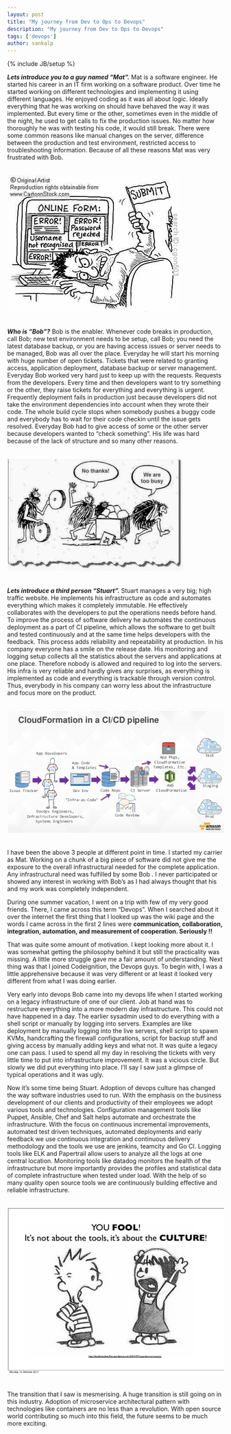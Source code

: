 ```yaml
---
layout: post
title: "My journey from Dev to Ops to Devops"
description: "My journey from Dev to Ops to Devops"
tags: ['devops']
author: sankalp
---
```

{% include JB/setup %}

***Lets introduce you to a guy named “Mat”.***
Mat is a software engineer. He started his career in an IT firm working on a software product.
Over time he started working on different technologies and implementing it using different languages.
He enjoyed coding as it was all about logic. Ideally everything that he was working on should have
behaved the way it was implemented. But every time or the other, sometimes even in the middle of the
night, he used to get calls to fix the production issues. No matter how thoroughly he was with testing
his code, it would still break. There were some common reasons like manual changes on the server,
difference between the production and test environment, restricted access to troubleshooting information.
Because of all these reasons Mat was very frustrated with Bob.

<div class="row"><div class='col-md-6 col-md-offset-3'><img class="img-responsive" alt="frustrated developer" src="/assets/blogs/dev2ops-01.jpg" style="margin: 20px 2px;"></div></div>

***Who is “Bob”?***
Bob is the enabler. Whenever code breaks in production, call Bob; new test environment needs to be setup,
call Bob; you need the latest database backup, or you are having access issues or server needs to be managed,
Bob was all over the place. Everyday he will start his morning with huge number of open tickets. Tickets
that were related to granting access, application deployment, database backup or server management.
Everyday Bob worked very hard just to keep up with the requests. Requests from the developers. Every time
and then developers want to try something or the other, they raise tickets for everything and everything is
urgent. Frequently deployment fails in production just because developers did not take the environment
dependencies into account when they wrote their code. The whole build cycle stops when somebody pushes
a buggy code and everybody has to wait for their code checkin until the issue gets resolved.  Everyday
Bob had to give access of some or the other server because developers wanted to “check something”. His life
was hard because of the lack of structure and so many other reasons.

<div class="row"><div class='col-md-6 col-md-offset-3'><img class="img-responsive" alt="hopeless operations guy" src="/assets/blogs/dev2ops-02.jpg" style="margin: 20px 2px;"></div></div>

***Lets introduce a third person “Stuart”.***
Stuart manages a very big; high traffic website. He implements his infrastructure as code and automates everything
which makes it completely immutable. He effectively collaborates with the developers to put the operations needs
before hand. To improve the process of software delivery he automates the continuous deployment as a part of CI pipeline,
which allows the software to get built and tested continuously and at the same time helps developers with the feedback.
This process adds reliability and repeatability at production. In his company everyone has a smile on the release date.
His monitoring and logging setup collects all the statistics about the servers and applications at one place. Therefore
nobody is allowed and required to log into the servers. His infra is very reliable and hardly gives any surprises, as
everything is implemented as code and everything is trackable through version control. Thus, everybody in his company
can worry less about the infrastructure and focus more on the product.

<div class="row"><div class='col-md-8 col-md-offset-2'><img class="img-responsive" alt="efficient infrastructure`" src="/assets/blogs/dev2ops-03.jpg" style="margin: 20px 2px;"></div></div>

I have been the above 3 people at different point in time.
I started my carrier as Mat. Working on a chunk of a big piece of software did not give me the exposure to the overall
infrastructural needed for the complete application. Any infrastructural need was fulfilled by some Bob . I never
participated or showed any interest in working with Bob’s as I had always thought that his and my work was completely independent.

During one summer vacation, I went on a trip with few of my very good friends. There,
I came across this term “Devops”. When I searched about it over the internet the first thing that I looked up was the
wiki page and the words I came across in the first 2 lines were **communication, collaboration, integration, automation,
and measurement of cooperation. Seriously !!**

That was quite some amount of motivation. I kept looking more about it. I was somewhat getting the philosophy behind it but
still the practicality was missing. A little more struggle gave me a fair amount of understanding.
Next thing was that I joined Codeignition, the Devops guys. To begin with, I was a little apprehensive because it was very
different or at least it looked very different from what I was doing earlier.

Very early into devops Bob came into my devops life when I started working on a legacy infrastructure of one of our client.
Job at hand was to restructure everything into a more modern day infrastructure. This could not have happened in a day.
The earlier sysadmin used to do everything with a shell script or manually by logging into servers. Examples are like
deployment by manually logging into the live servers, shell script to spawn KVMs, handcrafting the firewall configurations,
script for backup stuff and giving access by manually adding keys and what not. It was quite a legacy one can pass. I used
to spend all my day in resolving the tickets with very little time to put into infrastructure improvement. It was a vicious
circle. But slowly we did put everything into place. I’ll say I saw just a glimpse of typical operations and it was ugly.

Now it’s some time being Stuart. Adoption of devops culture has changed the way software industries used to run. With the
emphasis on the business development of our clients and productivity of their employees we adopt various tools and technologies.
Configuration management tools like Puppet, Ansible, Chef and Salt helps automate and orchestrate the infrastructure. With the
focus on continuous incremental improvements, automated test driven techniques, automated deployments and early feedback we use
continuous integration and continuous delivery methodology and the tools we use are jenkins, teamcity and Go CI.
Logging tools like ELK and Papertrail allow users to analyze all the logs at one central location. Monitoring tools like datadog
monitors the health of the infrastructure but more importantly provides the profiles and statistical data of complete infrastructure
when tested under load. With the help of so many quality open source tools we are continuously building effective and reliable infrastructure.

<div class="row"><div class='col-md-8 col-md-offset-2'><img class="img-responsive" alt="devops funda" src="/assets/blogs/dev2ops-04.jpg" style="margin: 20px 2px;"></div></div>

The transition that I saw is mesmerising. A huge transition is still going on in this industry. Adoption of microservice architectural
pattern with technologies like containers are no less than a revolution. With open source world contributing so much into this field,
the future seems to be much more exciting.
